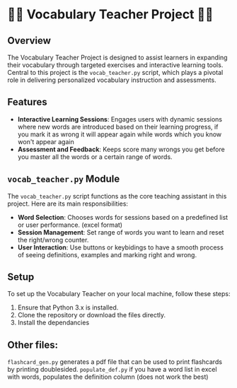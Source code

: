 # 🧑‍🏫 Vocabulary Teacher Project 🧑‍🏫

## Overview

The Vocabulary Teacher Project is designed to assist learners in expanding their vocabulary through targeted exercises and interactive learning tools. Central to this project is the `vocab_teacher.py` script, which plays a pivotal role in delivering personalized vocabulary instruction and assessments.

## Features

- **Interactive Learning Sessions**: Engages users with dynamic sessions where new words are introduced based on their learning progress, if you mark it as wrong it will appear again while words which you know won't appear again
- **Assessment and Feedback**: Keeps score many wrongs you get before you master all the words or a certain range of words.

## `vocab_teacher.py` Module

The `vocab_teacher.py` script functions as the core teaching assistant in this project. Here are its main responsibilities:

- **Word Selection**: Chooses words for sessions based on a predefined list or user performance. (excel format)
- **Session Management**: Set range of words you want to learn and reset the right/wrong counter.
- **User Interaction**: Use buttons or keybidings to have a smooth process of seeing definitions, examples and marking right and wrong.

## Setup

To set up the Vocabulary Teacher on your local machine, follow these steps:

1. Ensure that Python 3.x is installed.
2. Clone the repository or download the files directly.
3. Install the dependancies

## Other files:

`flashcard_gen.py` generates a pdf file that can be used to print flashcards by printing doublesided.
`populate_def.py` if you have a word list in excel with words, populates the definition column (does not work the best)
